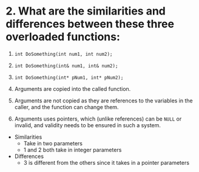 # 2. What are the similarities and differences between these three overloaded functions:
1. `int DoSomething(int num1, int num2);`
2. `int DoSomething(int& num1, int& num2);`
3. `int DoSomething(int* pNum1, int* pNum2);`

1. Arguments are copied into the called function.
2. Arguments are not copied as they are references to the variables in the caller, and the function can change them.
3. Arguments uses pointers, which (unlike references) can be `NULL` or invalid, and validity needs to be ensured in such a system.

- Similarities
  - Take in two parameters
  - 1 and 2 both take in integer parameters
- Differences 
  - 3 is different from the others since it takes in a pointer parameters
